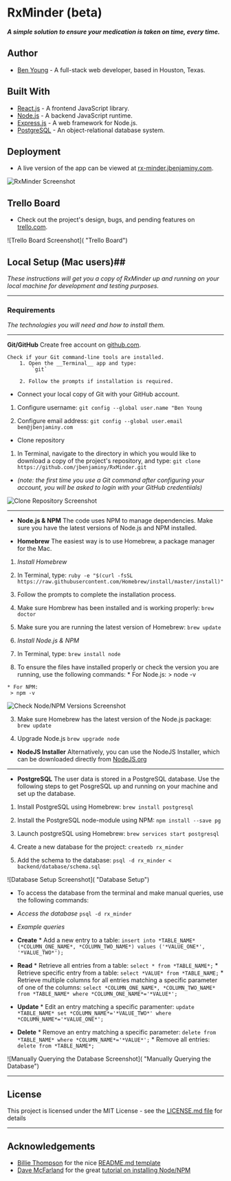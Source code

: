 # RxMinder (beta) #

***A simple solution to ensure your medication is taken on time, every time.***

## Author ##
 * [Ben Young](www.jbenjaminy.com) - A full-stack web developer, based in Houston, Texas.

## Built With ##
 * [React.js](https://facebook.github.io/react/) - A frontend JavaScript library.
 * [Node.js](https://nodejs.org/en/) - A backend JavaScript runtime.
 * [Express.js](http://expressjs.com/) - A web framework for Node.js.
 * [PostgreSQL](https://www.postgresql.org/) - An object-relational database system.

## Deployment ##

 * A live version of the app can be viewed at [rx-minder.jbenjaminy.com](https://rx-minder.jbenjaminy.com).

![RxMinder Screenshot]( "RxMinder")

## Trello Board ##

 * Check out the project's design, bugs, and pending features on [trello.com](https://trello.com/b/smiTIVJi/rxminder).

 ![Trello Board Screenshot]( "Trello Board")

## Local Setup (Mac users)##

*These instructions will get you a copy of RxMinder up and running on your local machine for development and testing purposes.*

- - - -

### Requirements ###

*The technologies you will need and how to install them.*

- - - -

__Git/GitHub__
	Create free account on [github.com](https://github.com).

	Check if your Git command-line tools are installed.
		1. Open the __Terminal__ app and type:
  			`git`

		2. Follow the prompts if installation is required.

 * Connect your local copy of Git with your GitHub account.
  1) Configure username:
   `git config --global user.name "Ben Young`

  2) Configure email address:
   `git config --global user.email ben@jbenjaminy.com`

 * Clone repository
  1) In Terminal, navigate to the directory in which you would like to download a copy of the project's repository, and type:
   `git clone https://github.com/jbenjaminy/RxMinder.git`

  * _(note: the first time you use a Git command after configuring your account, you will be asked to login with your GitHub credentiials)_

 ![Clone Repository Screenshot](http://i.imgur.com/QMwax1k.png "Cloning the Repository")

 - - - - 

* __Node.js & NPM__ The code uses NPM to manage dependencies. Make sure you have the latest versions of Node.js and NPM installed.

 * __Homebrew__ The easiest way is to use Homebrew, a package manager for the Mac.

  1. _Install Homebrew_
   1. In Terminal, type:
    `ruby -e "$(curl -fsSL https://raw.githubusercontent.com/Homebrew/install/master/install)"`

   2. Follow the prompts to complete the installation process.

   3. Make sure Hombrew has been installed and is working properly:
    `brew doctor`

   4. Make sure you are running the latest version of Homebrew:
   	`brew update`

  2. _Install Node.js & NPM_
   1. In Terminal, type:
    `brew install node`

   2. To ensure the files have installed properly or check the version you are running, use the following commands:
    * For Node.js:
	 > node -v

	* For NPM:
	 > npm -v

   ![Check Node/NPM Versions Screenshot](http://i.imgur.com/ixykO1N.png "Check Node/NPM Versions")

   3. Make sure Homebrew has the latest version of the Node.js package:
    `brew update`

   4. Upgrade Node.js
    `brew upgrade node`

 * __NodeJS Installer__ Alternatively, you can use the NodeJS Installer, which can be downloaded directly from [NodeJS.org](https://nodejs.org/en/)

 - - - -

* __PostgreSQL__ The user data is stored in a PostgreSQL database. Use the following steps to get PosgreSQL up and running on your machine and set up the database.

 1. Install PostgreSQL using Homebrew:
  `brew install postgresql`

 2. Install the PostgreSQL node-module using NPM:
  `npm install --save pg`

 3. Launch postgreSQL using Homebrew:
  `brew services start postgresql`

 4. Create a new database for the project:
  `createdb rx_minder`

 5. Add the schema to the database:
  `psql -d rx_minder < backend/database/schema.sql`

 ![Database Setup Screenshot]( "Database Setup")

 * To access the database from the terminal and make manual queries, use the following commands:
  * _Access the database_
   `psql -d rx_minder`

  * _Example queries_
   * __Create__
    * Add a new entry to a table:
	 `insert into *TABLE_NAME* (*COLUMN_ONE_NAME*, *COLUMN_TWO_NAME*) values ('*VALUE_ONE*', '*VALUE_TWO*');`

   * __Read__
   	* Retrieve all entries from a table:
	 `select * from *TABLE_NAME*;`
	* Retrieve specific entry from a table:
	 `select *VALUE* from *TABLE_NAME;`
	* Retrieve multiple columns for all entries matching a specific parameter of one of the columns:
	 `select *COLUMN_ONE_NAME*, *COLUMN_TWO_NAME* from *TABLE_NAME* where *COLUMN_ONE_NAME*='*VALUE*';`

   * __Update__
   	* Edit an entry matching a specific paramenter:
	 `update *TABLE_NAME* set *COLUMN_NAME*='*VALUE_TWO*' where *COLUMN_NAME*='*VALUE_ONE*';`

   * __Delete__
    * Remove an entry matching a specific parameter:
	 `delete from *TABLE_NAME* where *COLUMN_NAME*='*VALUE*';`
	* Remove all entries:
	 `delete from *TABLE_NAME*;`

  ![Manually Querying the Database Screenshot]( "Manually Querying the Database")

- - - -

## License ##

 This project is licensed under the MIT License - see the [LICENSE.md file](https://github.com/jbenjaminy/RxMinder/blob/master/LICENSE) for details

- - - -

## Acknowledgements ##
 * [Billie Thompson](https://gist.github.com/PurpleBooth) for the nice [README.md template](https://gist.github.com/PurpleBooth/109311bb0361f32d87a2)
 * [Dave McFarland](http://blog.teamtreehouse.com/author/davemcfarland) for the great [tutorial on installing Node/NPM](http://blog.teamtreehouse.com/install-node-js-npm-mac)






